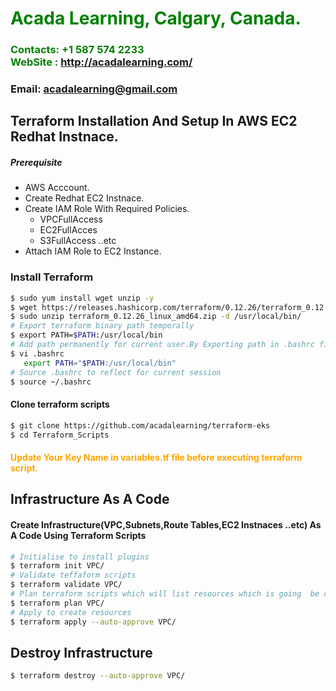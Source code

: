 
#  **<span style="color:green">Acada Learning, Calgary, Canada.</span>**
### **<span style="color:green">Contacts: +1 587 574 2233<br> WebSite : <http://acadalearning.com/></span>**
### **Email: acadalearning@gmail.com**



## Terraform Installation And Setup In AWS EC2 Redhat Instnace.
##### Prerequisite
+ AWS Acccount.
+ Create Redhat EC2 Instnace.
+ Create IAM Role With Required Policies.
   + VPCFullAccess
   + EC2FullAcces
   + S3FullAccess  ..etc
+ Attach IAM Role to EC2 Instance.

### Install Terraform

``` sh
$ sudo yum install wget unzip -y
$ wget https://releases.hashicorp.com/terraform/0.12.26/terraform_0.12.26_linux_amd64.zip
$ sudo unzip terraform_0.12.26_linux_amd64.zip -d /usr/local/bin/
# Export terraform binary path temporally
$ export PATH=$PATH:/usr/local/bin
# Add path permanently for current user.By Exporting path in .bashrc file at end of file.
$ vi .bashrc
   export PATH="$PATH:/usr/local/bin"
# Source .bashrc to reflect for current session
$ source ~/.bashrc   
```
#### Clone terraform scripts
``` sh
$ git clone https://github.com/acadalearning/terraform-eks
$ cd Terraform_Scripts
```
#### <span style="color:orange">Update Your Key Name in variables.tf file before executing terraform script.</span>
## Infrastructure As A Code
#### Create Infrastructure(VPC,Subnets,Route Tables,EC2 Instnaces ..etc) As A Code Using Terraform Scripts
``` sh
# Initialise to install plugins
$ terraform init VPC/
# Validate teffaform scripts
$ terraform validate VPC/
# Plan terraform scripts which will list resources which is going  be created.
$ terraform plan VPC/
# Apply to create resources
$ terraform apply --auto-approve VPC/
```

##  Destroy Infrastructure  
```sh
$ terraform destroy --auto-approve VPC/
```
